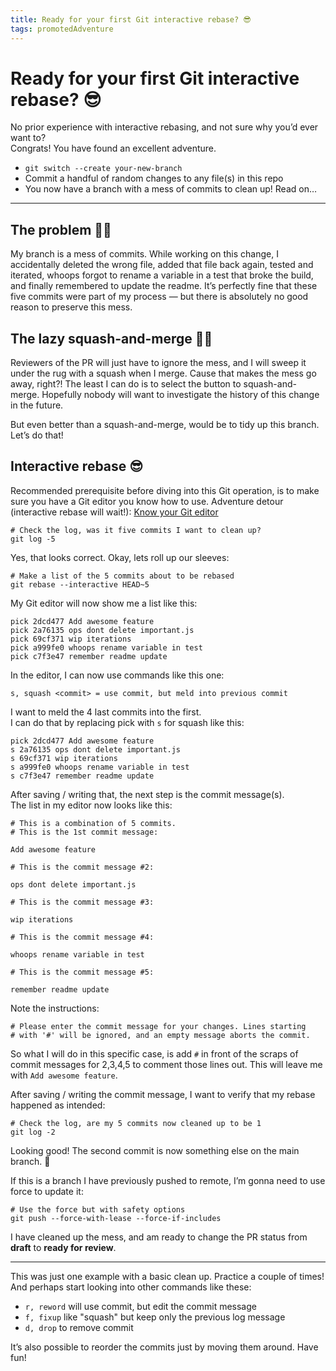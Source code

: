 ```yaml
---
title: Ready for your first Git interactive rebase? 😎
tags: promotedAdventure
---
```


# Ready for your first Git interactive rebase? 😎

No prior experience with interactive rebasing, and not sure why you’d ever want to?<br>
Congrats! You have found an excellent adventure.

- `git switch --create your-new-branch`
- Commit a handful of random changes to any file(s) in this repo
- You now have a branch with a mess of commits to clean up! Read on…

---

## The problem 😵‍💫

My branch is a mess of commits. While working on this change, I accidentally deleted the wrong file, added that file back again, tested and iterated, whoops forgot to rename a variable in a test that broke the build, and finally remembered to update the readme. It’s perfectly fine that these five commits were part of my process — but there is absolutely no good reason to preserve this mess.

## The lazy squash-and-merge 🤷🏻

Reviewers of the PR will just have to ignore the mess, and I will sweep it under the rug with a squash when I merge. Cause that makes the mess go away, right?! The least I can do is to select the button to squash-and-merge. Hopefully nobody will want to investigate the history of this change in the future.

But even better than a squash-and-merge, would be to tidy up this branch. Let’s do that!

## Interactive rebase 😎

Recommended prerequisite before diving into this Git operation, is to make sure you have a Git editor you know how to use. Adventure detour (interactive rebase will wait!): [Know your Git editor](../git-editor/)

```
# Check the log, was it five commits I want to clean up?
git log -5
```

Yes, that looks correct. Okay, lets roll up our sleeves:

```
# Make a list of the 5 commits about to be rebased
git rebase --interactive HEAD~5
```

My Git editor will now show me a list like this:

```
pick 2dcd477 Add awesome feature
pick 2a76135 ops dont delete important.js
pick 69cf371 wip iterations
pick a999fe0 whoops rename variable in test
pick c7f3e47 remember readme update
```

In the editor, I can now use commands like this one:

```
s, squash <commit> = use commit, but meld into previous commit
```

I want to meld the 4 last commits into the first.<br>
I can do that by replacing pick with `s` for squash like this:

```
pick 2dcd477 Add awesome feature
s 2a76135 ops dont delete important.js
s 69cf371 wip iterations
s a999fe0 whoops rename variable in test
s c7f3e47 remember readme update
```

After saving / writing that, the next step is the commit message(s). <br>The list in my editor now looks like this:

```
# This is a combination of 5 commits.
# This is the 1st commit message:

Add awesome feature

# This is the commit message #2:

ops dont delete important.js

# This is the commit message #3:

wip iterations

# This is the commit message #4:

whoops rename variable in test

# This is the commit message #5:

remember readme update
```

Note the instructions:

```
# Please enter the commit message for your changes. Lines starting
# with '#' will be ignored, and an empty message aborts the commit.
```

So what I will do in this specific case, is add `#` in front of the scraps of commit messages for 2,3,4,5 to comment those lines out. This will leave me with `Add awesome feature`.

After saving / writing the commit message, I want to verify that my rebase happened as intended:

```
# Check the log, are my 5 commits now cleaned up to be 1
git log -2
```

Looking good! The second commit is now something else on the main branch. 🎉

If this is a branch I have previously pushed to remote, I’m gonna need to use force to update it:

```
# Use the force but with safety options
git push --force-with-lease --force-if-includes
```

I have cleaned up the mess, and am ready to change the PR status from **draft** to **ready for review**.

---

This was just one example with a basic clean up. Practice a couple of times! And perhaps start looking into other commands like these:

- `r, reword` will use commit, but edit the commit message
- `f, fixup` like "squash" but keep only the previous log message
- `d, drop` to remove commit

It’s also possible to reorder the commits just by moving them around. Have fun!
